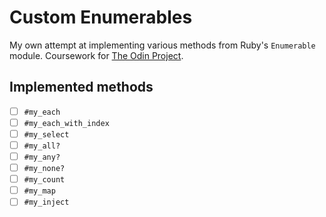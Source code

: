 # Custom Enumerables
My own attempt at implementing various methods from Ruby's `Enumerable` module.
Coursework for [The Odin Project](https://www.theodinproject.com).
## Implemented methods
- [ ] `#my_each`
- [ ] `#my_each_with_index`
- [ ] `#my_select`
- [ ] `#my_all?`
- [ ] `#my_any?`
- [ ] `#my_none?`
- [ ] `#my_count`
- [ ] `#my_map`
- [ ] `#my_inject`
